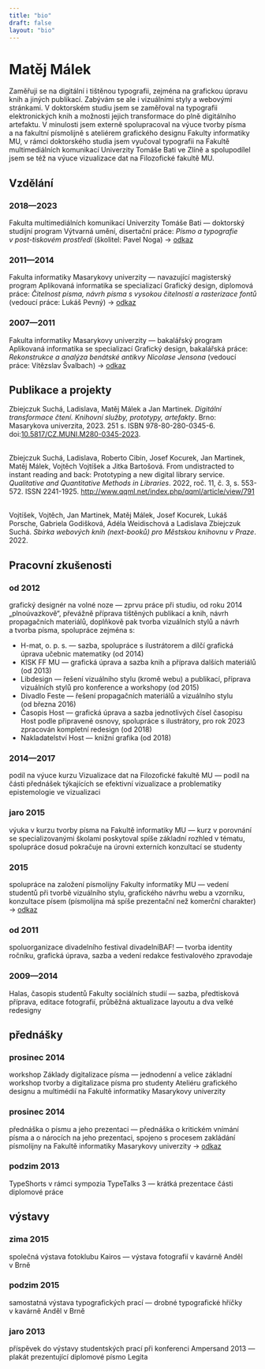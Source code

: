 ```yaml
---
title: "bio"
draft: false
layout: "bio"
---
```



<div class="module headline">
	<h1>Matěj Málek</h1>
</div>

<div class="module bio">
	<div class="perex">
		<p>Zaměřuji se na digitální i&nbsp;tištěnou typografii, zejména na grafickou úpravu knih a&nbsp;jiných publikací. Zabývám se ale i&nbsp;vizuálními styly a&nbsp;webovými stránkami. V&nbsp;doktorském studiu jsem se zaměřoval na typografii elektronických knih a&nbsp;možnosti jejich transformace do plně digitálního artefaktu. V&nbsp;minulosti jsem externě spolupracoval na výuce tvorby písma a&nbsp;na fakultní písmolijně s&nbsp;ateliérem grafického designu Fakulty informatiky MU, v&nbsp;rámci doktorského studia jsem vyučoval typografii na Fakultě multimediálních komunikací Univerzity Tomáše Bati ve Zlíně a&nbsp;spolupodílel jsem se též na výuce vizualizace dat na Filozofické fakultě&nbsp;MU.</p>
	</div>
<div class="cv">

## Vzdělání ##

### 2018—2023 ###
Fakulta multimediálních komunikací Univerzity Tomáše Bati&nbsp;— doktorský studijní program Výtvarná umění, disertační práce: *Písmo a&nbsp;typografie v&nbsp;post-tiskovém prostředí* (školitel: Pavel Noga) →&nbsp;[odkaz](https://digilib.k.utb.cz/bitstream/handle/10563/52436/m%C3%A1lek_2023_dp.pdf?sequence=-1)

### 2011—2014 ###
Fakulta informatiky Masarykovy univerzity&nbsp;— navazující magisterský program Aplikovaná informatika se specializací Grafický design, diplomová práce: *Čitelnost písma, návrh písma s&nbsp;vysokou čitelností a&nbsp;rasterizace fontů* (vedoucí práce: Lukáš Pevný) →&nbsp;[odkaz](https://is.muni.cz/th/256189/fi_m/malek-diplomova_prace.pdf)

### 2007—2011 ###
Fakulta informatiky Masarykovy univerzity&nbsp;— bakalářský program Aplikovaná informatika se specializací Grafický design, bakalářská práce: *Rekonstrukce a&nbsp;analýza benátské antikvy Nicolase Jensona* (vedoucí práce: Vítězslav Švalbach) →&nbsp;[odkaz](https://is.muni.cz/th/hqzjg/text_BP.pdf)

## Publikace a&nbsp;projekty ##

Zbiejczuk Suchá, Ladislava, Matěj Málek a&nbsp;Jan Martinek. *Digitální transformace čtení. Knihovní služby, prototypy, artefakty*. Brno: Masarykova univerzita, 2023. 251&nbsp;s. ISBN 978-80-280-0345-6. doi:[10.5817/CZ.MUNI.M280-0345-2023](http://dx.doi.org/10.5817/CZ.MUNI.M280-0345-2023).<br/><br/>

Zbiejczuk Suchá, Ladislava, Roberto Cibin, Josef Kocurek, Jan Martinek, Matěj Málek, Vojtěch Vojtíšek a Jitka Bartošová. From undistracted to instant reading and back: Prototyping a new digital library service. *Qualitative and Quantitative Methods in Libraries*. 2022, roč. 11, č. 3, s. 553-572. ISSN 2241-1925. http://www.qqml.net/index.php/qqml/article/view/791 <br/><br/>

Vojtíšek, Vojtěch, Jan Martinek, Matěj Málek, Josef Kocurek, Lukáš Porsche, Gabriela Godišková, Adéla Weidischová a&nbsp;Ladislava Zbiejczuk Suchá. *Sbírka webových knih (next-booků) pro Městskou knihovnu v&nbsp;Praze*. 2022.



## Pracovní zkušenosti ##

### od 2012 ###
grafický designér na volné noze&nbsp;— zprvu práce při studiu, od roku 2014 „plnoúvazkově“, převážně příprava tištěných publikací a&nbsp;knih, návrh propagačních materiálů, doplňkově pak tvorba vizuálních stylů a&nbsp;návrh a&nbsp;tvorba písma, spolupráce zejména s:
* H-mat, o. p. s.&nbsp;— sazba, spolupráce s&nbsp;ilustrátorem a&nbsp;dílčí grafická úprava učebnic matematiky (od&nbsp;2014)
* KISK FF MU&nbsp;— grafická úprava a&nbsp;sazba knih a&nbsp;příprava dalších materiálů (od&nbsp;2013)
* Libdesign&nbsp;— řešení vizuálního stylu (kromě webu) a&nbsp;publikací, příprava vizuálních stylů pro konference a&nbsp;workshopy (od&nbsp;2015)
* Divadlo Feste&nbsp;— řešení propagačních materiálů a&nbsp;vizuálního stylu (od&nbsp;března&nbsp;2016)
* Časopis Host&nbsp;— grafická úprava a&nbsp;sazba jednotlivých čísel časopisu Host podle připravené osnovy, spolupráce s&nbsp;ilustrátory, pro&nbsp;rok 2023 zpracován kompletní redesign (od&nbsp;2018)
* Nakladatelství&nbsp;Host — knižní grafika (od&nbsp;2018)

### 2014—2017 ###
podíl na výuce kurzu Vizualizace dat na Filozofické fakultě MU&nbsp;— podíl na části přednášek týkajících se efektivní vizualizace a&nbsp;problematiky epistemologie ve vizualizaci

### jaro 2015 ###
výuka v&nbsp;kurzu tvorby písma na Fakultě informatiky MU&nbsp;— kurz v&nbsp;porovnání se specializovanými školami poskytoval spíše základní rozhled v&nbsp;tématu, spolupráce dosud pokračuje na úrovni externích konzultací se studenty

### 2015 ###
spolupráce na založení písmolijny Fakulty informatiky MU&nbsp;— vedení studentů při tvorbě vizuálního stylu, grafického návrhu webu a&nbsp;vzorníku, konzultace písem (písmolijna má spíše prezentační než komerční charakter) →&nbsp;[odkaz](http://zeroplusone.fi.muni.cz/)

### od 2011 ###
spoluorganizace divadelního festival divadelníBAF!&nbsp;— tvorba identity ročníku, grafická úprava, sazba a&nbsp;vedení redakce festivalového zpravodaje

### 2009—2014 ###
Halas, časopis studentů Fakulty sociálních studií&nbsp;— sazba, předtisková příprava, editace fotografií, průběžná aktualizace layoutu a&nbsp;dva velké redesigny

## přednášky ##

### prosinec 2014 ###
workshop Základy digitalizace písma&nbsp;— jednodenní a&nbsp;velice základní workshop tvorby a&nbsp;digitalizace písma pro studenty Ateliéru grafického designu a&nbsp;multimédií na Fakultě informatiky Masarykovy univerzity

### prosinec 2014 ###
přednáška o&nbsp;písmu a&nbsp;jeho prezentaci&nbsp;— přednáška o&nbsp;kritickém vnímání písma a&nbsp;o&nbsp;nárocích na jeho prezentaci, spojeno s&nbsp;procesem zakládání písmolijny na Fakultě informatiky Masarykovy univerzity →&nbsp;[odkaz](https://www.slideshare.net/stilltesting/o-pismu-a-jeho-prezentaci)

### podzim 2013 ###
TypeShorts v&nbsp;rámci sympozia TypeTalks 3&nbsp;— krátká prezentace části diplomové práce

## výstavy ##

### zima 2015 ###
společná výstava fotoklubu Kairos&nbsp;— výstava fotografií v&nbsp;kavárně Anděl v&nbsp;Brně

### podzim 2015 ###
samostatná výstava typografických prací&nbsp;— drobné typografické hříčky v&nbsp;kavárně Anděl v&nbsp;Brně


### jaro 2013 ###
příspěvek do výstavy studentských prací při konferenci Ampersand 2013&nbsp;— plakát prezentující diplomové písmo Legita

</div>

</div>